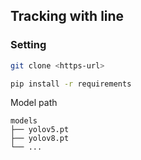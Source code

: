 ## Tracking with line
### Setting
```bash
git clone <https-url>
```
```bash
pip install -r requirements
```

Model path
```models
models
├── yolov5.pt
├── yolov8.pt
└── ...

```

